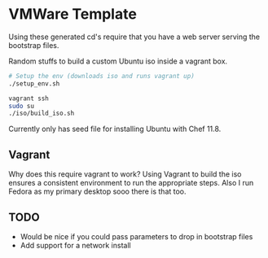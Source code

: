 VMWare Template
===============

Using these generated cd's require that you have a web server
serving the bootstrap files.

Random stuffs to build a custom Ubuntu iso inside a vagrant box.

```bash
# Setup the env (downloads iso and runs vagrant up)
./setup_env.sh

vagrant ssh
sudo su
./iso/build_iso.sh
```

Currently only has seed file for installing Ubuntu with Chef 11.8.

Vagrant
-------

Why does this require vagrant to work?  Using Vagrant to build the iso
ensures a consistent environment to run the appropriate steps.  Also I
run Fedora as my primary desktop sooo there is that too.

TODO
----
* Would be nice if you could pass parameters to drop in bootstrap files
* Add support for a network install

